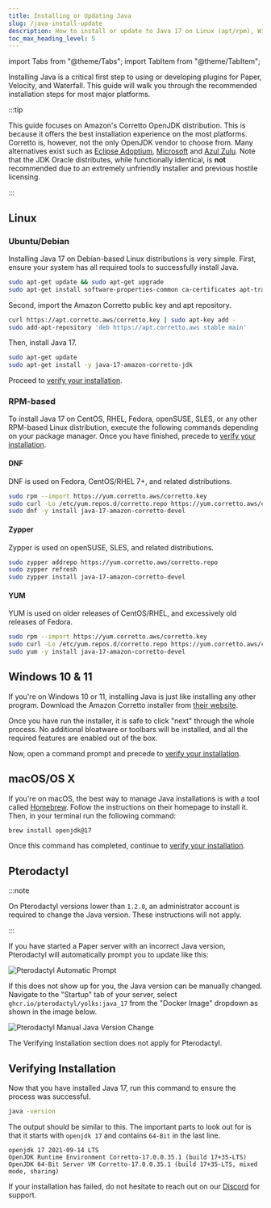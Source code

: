 ```yaml
---
title: Installing or Updating Java
slug: /java-install-update
description: How to install or update to Java 17 on Linux (apt/rpm), Windows, or Mac.
toc_max_heading_level: 5
---
```


import Tabs from "@theme/Tabs";
import TabItem from "@theme/TabItem";

Installing Java is a critical first step to using or developing plugins for Paper, Velocity, and
Waterfall. This guide will walk you through the recommended installation steps for most major
platforms.

:::tip

This guide focuses on Amazon's Corretto OpenJDK distribution. This is because it offers the best
installation experience on the most platforms. Corretto is, however, not the only OpenJDK vendor to
choose from. Many alternatives exist such as [Eclipse Adoptium](https://adoptium.net/),
[Microsoft](https://www.microsoft.com/openjdk) and
[Azul Zulu](https://www.azul.com/downloads/?package=jdk). Note that the JDK Oracle distributes,
while functionally identical, is **not** recommended due to an extremely unfriendly installer and
previous hostile licensing.

:::

## Linux

### Ubuntu/Debian

Installing Java 17 on Debian-based Linux distributions is very simple. First, ensure your system has
all required tools to successfully install Java.

```bash
sudo apt-get update && sudo apt-get upgrade
sudo apt-get install software-properties-common ca-certificates apt-transport-https curl
```

Second, import the Amazon Corretto public key and apt repository.

```bash
curl https://apt.corretto.aws/corretto.key | sudo apt-key add -
sudo add-apt-repository 'deb https://apt.corretto.aws stable main'
```

Then, install Java 17.

```bash
sudo apt-get update
sudo apt-get install -y java-17-amazon-corretto-jdk
```

Proceed to [verify your installation](#verifying-installation).

### RPM-based

To install Java 17 on CentOS, RHEL, Fedora, openSUSE, SLES, or any other RPM-based Linux
distribution, execute the following commands depending on your package manager. Once you have
finished, precede to [verify your installation](#verifying-installation).

#### DNF

DNF is used on Fedora, CentOS/RHEL 7+, and related distributions.

```bash
sudo rpm --import https://yum.corretto.aws/corretto.key
sudo curl -Lo /etc/yum.repos.d/corretto.repo https://yum.corretto.aws/corretto.repo
sudo dnf -y install java-17-amazon-corretto-devel
```

#### Zypper

Zypper is used on openSUSE, SLES, and related distributions.

```bash
sudo zypper addrepo https://yum.corretto.aws/corretto.repo
sudo zypper refresh
sudo zypper install java-17-amazon-corretto-devel
```

#### YUM

YUM is used on older releases of CentOS/RHEL, and excessively old releases of Fedora.

```bash
sudo rpm --import https://yum.corretto.aws/corretto.key
sudo curl -Lo /etc/yum.repos.d/corretto.repo https://yum.corretto.aws/corretto.repo
sudo yum -y install java-17-amazon-corretto-devel
```

## Windows 10 & 11

If you're on Windows 10 or 11, installing Java is just like installing any other program. Download
the Amazon Corretto installer from
[their website](https://corretto.aws/downloads/latest/amazon-corretto-17-x64-windows-jdk.msi).

Once you have run the installer, it is safe to click "next" through the whole process. No additional
bloatware or toolbars will be installed, and all the required features are enabled out of the box.

Now, open a command prompt and precede to [verify your installation](#verifying-installation).

## macOS/OS X

If you're on macOS, the best way to manage Java installations is with a tool called
[Homebrew](https://brew.sh). Follow the instructions on their homepage to install it. Then, in your
terminal run the following command:

```bash
brew install openjdk@17
```

Once this command has completed, continue to [verify your installation](#verifying-installation).

## Pterodactyl

:::note

On Pterodactyl versions lower than `1.2.0`, an administrator account is required to change the Java
version. These instructions will not apply.

:::

If you have started a Paper server with an incorrect Java version, Pterodactyl will automatically
prompt you to update like this:

![Pterodactyl Automatic Prompt](/img/docs/guides/java/pterodactyl-prompt.png)

If this does not show up for you, the Java version can be manually changed. Navigate to the
"Startup" tab of your server, select `ghcr.io/pterodactyl/yolks:java_17` from the "Docker Image"
dropdown as shown in the image below.

![Pterodactyl Manual Java Version Change](/img/docs/guides/java/pterodactyl-manual.png)

The Verifying Installation section does not apply for Pterodactyl.

## Verifying Installation

Now that you have installed Java 17, run this command to ensure the process was successful.

```bash
java -version
```

The output should be similar to this. The important parts to look out for is that it starts with
`openjdk 17` and contains `64-Bit` in the last line.

```
openjdk 17 2021-09-14 LTS
OpenJDK Runtime Environment Corretto-17.0.0.35.1 (build 17+35-LTS)
OpenJDK 64-Bit Server VM Corretto-17.0.0.35.1 (build 17+35-LTS, mixed mode, sharing)
```

If your installation has failed, do not hesitate to reach out on our
[Discord](https://discord.gg/papermc) for support.
